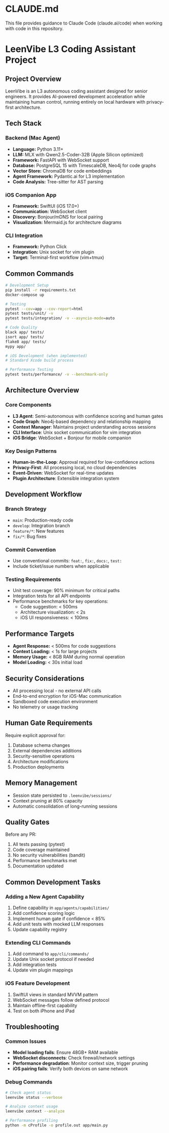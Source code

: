 # CLAUDE.md

This file provides guidance to Claude Code (claude.ai/code) when working with code in this repository.

# LeenVibe L3 Coding Assistant Project

## Project Overview
LeenVibe is an L3 autonomous coding assistant designed for senior engineers. It provides AI-powered development acceleration while maintaining human control, running entirely on local hardware with privacy-first architecture.

## Tech Stack

### Backend (Mac Agent)
- **Language:** Python 3.11+
- **LLM:** MLX with Qwen2.5-Coder-32B (Apple Silicon optimized)
- **Framework:** FastAPI with WebSocket support
- **Database:** PostgreSQL 15 with TimescaleDB, Neo4j for code graphs
- **Vector Store:** ChromaDB for code embeddings
- **Agent Framework:** Pydantic.ai for L3 implementation
- **Code Analysis:** Tree-sitter for AST parsing

### iOS Companion App
- **Framework:** SwiftUI (iOS 17.0+)
- **Communication:** WebSocket client
- **Discovery:** Bonjour/mDNS for local pairing
- **Visualization:** Mermaid.js for architecture diagrams

### CLI Integration
- **Framework:** Python Click
- **Integration:** Unix socket for vim plugin
- **Target:** Terminal-first workflow (vim+tmux)

## Common Commands

```bash
# Development Setup
pip install -r requirements.txt
docker-compose up

# Testing
pytest --cov=app --cov-report=html
pytest tests/unit/ -v
pytest tests/integration/ -v --asyncio-mode=auto

# Code Quality
black app/ tests/
isort app/ tests/
flake8 app/ tests/
mypy app/

# iOS Development (when implemented)
# Standard Xcode build process

# Performance Testing
pytest tests/performance/ -v --benchmark-only
```

## Architecture Overview

### Core Components
- **L3 Agent**: Semi-autonomous with confidence scoring and human gates
- **Code Graph**: Neo4j-based dependency and relationship mapping
- **Context Manager**: Maintains project understanding across sessions
- **CLI Interface**: Unix socket communication for vim integration
- **iOS Bridge**: WebSocket + Bonjour for mobile companion

### Key Design Patterns
- **Human-in-the-Loop**: Approval required for low-confidence actions
- **Privacy-First**: All processing local, no cloud dependencies
- **Event-Driven**: WebSocket for real-time updates
- **Plugin Architecture**: Extensible integration system

## Development Workflow

### Branch Strategy
- `main`: Production-ready code
- `develop`: Integration branch
- `feature/*`: New features
- `fix/*`: Bug fixes

### Commit Convention
- Use conventional commits: `feat:`, `fix:`, `docs:`, `test:`
- Include ticket/issue numbers when applicable

### Testing Requirements
- Unit test coverage: 90% minimum for critical paths
- Integration tests for all API endpoints
- Performance benchmarks for key operations:
  - Code suggestion: < 500ms
  - Architecture visualization: < 2s
  - iOS UI responsiveness: < 100ms

## Performance Targets
- **Agent Response:** < 500ms for code suggestions
- **Context Loading:** < 1s for large projects
- **Memory Usage:** < 8GB RAM during normal operation
- **Model Loading:** < 30s initial load

## Security Considerations
- All processing local - no external API calls
- End-to-end encryption for iOS-Mac communication
- Sandboxed code execution environment
- No telemetry or usage tracking

## Human Gate Requirements
Require explicit approval for:
1. Database schema changes
2. External dependencies additions
3. Security-sensitive operations
4. Architecture modifications
5. Production deployments

## Memory Management
- Session state persisted to `.leenvibe/sessions/`
- Context pruning at 80% capacity
- Automatic consolidation of long-running sessions

## Quality Gates
Before any PR:
1. All tests passing (pytest)
2. Code coverage maintained
3. No security vulnerabilities (bandit)
4. Performance benchmarks met
5. Documentation updated

## Common Development Tasks

### Adding a New Agent Capability
1. Define capability in `app/agents/capabilities/`
2. Add confidence scoring logic
3. Implement human gate if confidence < 85%
4. Add unit tests with mocked LLM responses
5. Update capability registry

### Extending CLI Commands
1. Add command to `app/cli/commands/`
2. Update Unix socket protocol if needed
3. Add integration tests
4. Update vim plugin mappings

### iOS Feature Development
1. SwiftUI views in standard MVVM pattern
2. WebSocket messages follow defined protocol
3. Maintain offline-first capability
4. Test on both iPhone and iPad

## Troubleshooting

### Common Issues
- **Model loading fails**: Ensure 48GB+ RAM available
- **WebSocket disconnects**: Check firewall/network settings
- **Performance degradation**: Monitor context size, trigger pruning
- **iOS pairing fails**: Verify both devices on same network

### Debug Commands
```bash
# Check agent status
leenvibe status --verbose

# Analyze context usage
leenvibe context --analyze

# Performance profiling
python -m cProfile -o profile.out app/main.py
```